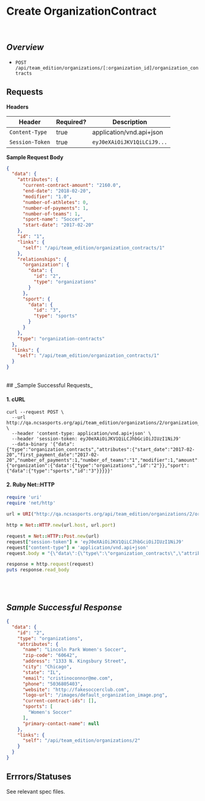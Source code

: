 # Create OrganizationContract
<br>

## _Overview_

* `POST /api/team_edition/organizations/[:organization_id]/organization_contracts`



## Requests

**Headers**

| Header          | Required? | Description                |
|-----------------|-----------|----------------------------|
| `Content-Type`  | true      | application/vnd.api+json   |
| `Session-Token` | true      | `eyJ0eXAiOiJKV1QiLCiJ9...` |


**Sample Request Body**

```json
{
  "data": {
    "attributes": {
      "current-contract-amount": "2160.0",
      "end-date": "2018-02-20",
      "modifier": "1.0",
      "number-of-athletes": 0,
      "number-of-payments": 1,
      "number-of-teams": 1,
      "sport-name": "Soccer",
      "start-date": "2017-02-20"
    },
    "id": "1",
    "links": {
      "self": "/api/team_edition/organization_contracts/1"
    },
    "relationships": {
      "organization": {
        "data": {
          "id": "2",
          "type": "organizations"
        }
      },
      "sport": {
        "data": {
          "id": "3",
          "type": "sports"
        }
      }
    },
    "type": "organization-contracts"
  },
  "links": {
    "self": "/api/team_edition/organization_contracts/1"
  }
}
```


<br>
## _Sample Successful Requests_

#### 1. cURL

```shell
curl --request POST \
  --url http://qa.ncsasports.org/api/team_edition/organizations/2/organization_contracts \
  --header 'content-type: application/vnd.api+json' \
  --header 'session-token: eyJ0eXAiOiJKV1QiLCJhbGciOiJIUzI1NiJ9'
  --data-binary '{"data":{"type":"organization_contracts","attributes":{"start_date":"2017-02-20","first_payment_date":"2017-02-20","number_of_payments":1,"number_of_teams":"1","modifier":1,"amount":2160},"relationships":{"organization":{"data":{"type":"organizations","id":"2"}},"sport":{"data":{"type":"sports","id":"3"}}}}}'
```


#### 2. Ruby Net::HTTP

```ruby
require 'uri'
require 'net/http'

url = URI("http://qa.ncsasports.org/api/team_edition/organizations/2/organization_contracts")

http = Net::HTTP.new(url.host, url.port)

request = Net::HTTP::Post.new(url)
request["session-token"] = 'eyJ0eXAiOiJKV1QiLCJhbGciOiJIUzI1NiJ9'
request["content-type"] = 'application/vnd.api+json'
request.body = "{\"data\":{\"type\":\"organization_contracts\",\"attributes\":{\"start_date\":\"2017-02-20\",\"first_payment_date\":\"2017-02-20\",\"number_of_payments\":1,\"number_of_teams\":\"1\",\"modifier\":1,\"amount\":2160},\"relationships\":{\"organization\":{\"data\":{\"type\":\"organizations\",\"id\":\"2\"}},\"sport\":{\"data\":{\"type\":\"sports\",\"id\":\"3\"}}}}}"

response = http.request(request)
puts response.read_body
```

<br>
<br>

## _Sample Successful Response_

```json
{
  "data": {
    "id": "2",
    "type": "organizations",
    "attributes": {
      "name": "Lincoln Park Women's Soccer",
      "zip-code": "60642",
      "address": "1333 N. Kingsbury Street",
      "city": "Chicago",
      "state": "IL",
      "email": "cristinoconnor@me.com",
      "phone": "5036805403",
      "website": "http://fakesoccerclub.com",
      "logo-url": "/images/default_organization_image.png",
      "current-contract-ids": [],
      "sports": [
        "Women's Soccer"
      ],
      "primary-contact-name": null
    },
    "links": {
      "self": "/api/team_edition/organizations/2"
    }
  }
}
```


## Errrors/Statuses

See relevant spec files.
